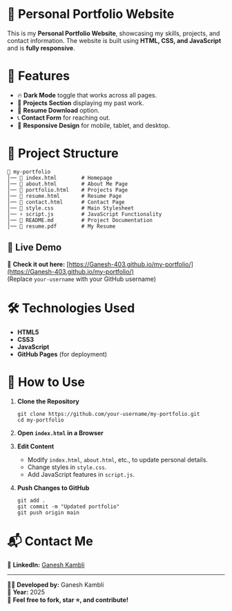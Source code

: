 # 🚀 Personal Portfolio Website

This is my **Personal Portfolio Website**, showcasing my skills, projects, and contact information. The website is built using **HTML, CSS, and JavaScript** and is **fully responsive**.

# 🌟 Features
- 🔥 **Dark Mode** toggle that works across all pages.
- 📂 **Projects Section** displaying my past work.
- 📜 **Resume Download** option.
- 📞 **Contact Form** for reaching out.
- 🎨 **Responsive Design** for mobile, tablet, and desktop.

# 📁 Project Structure
```
📂 my-portfolio
│── 📄 index.html        # Homepage
│── 📄 about.html        # About Me Page
│── 📄 portfolio.html    # Projects Page
│── 📄 resume.html       # Resume Page
│── 📄 contact.html      # Contact Page
│── 🎨 style.css         # Main Stylesheet
│── ⚡ script.js         # JavaScript Functionality
│── 📄 README.md         # Project Documentation
│── 📄 resume.pdf        # My Resume
```

## 🚀 Live Demo
🔗 **Check it out here:** [https://Ganesh-403.github.io/my-portfolio/](https://Ganesh-403.github.io/my-portfolio/)  
(Replace `your-username` with your GitHub username)

# 🛠️ Technologies Used
- **HTML5**
- **CSS3**
- **JavaScript**
- **GitHub Pages** (for deployment)

# 📜 How to Use
1. **Clone the Repository**
   ```
   git clone https://github.com/your-username/my-portfolio.git
   cd my-portfolio
   ```
2. **Open `index.html` in a Browser**
3. **Edit Content**  
   - Modify `index.html`, `about.html`, etc., to update personal details.
   - Change styles in `style.css`.
   - Add JavaScript features in `script.js`.

4. **Push Changes to GitHub**
   ```
   git add .
   git commit -m "Updated portfolio"
   git push origin main
   ```

# 📬 Contact Me
🔗 **LinkedIn:** [Ganesh Kambli](https://www.linkedin.com/in/ganesh-kambli-77b569257/)  

---

👨‍💻 **Developed by:** Ganesh Kambli  
📆 **Year:** 2025  
🌟 **Feel free to fork, star ⭐, and contribute!**
